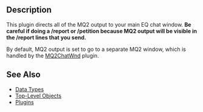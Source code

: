## Description

This plugin directs all of the MQ2 output to your main EQ chat window. **Be careful if doing a /report or /petition
because MQ2 output will be visible in the /report lines that you send.**

By default, MQ2 output is set to go to a separate MQ2 window, which is handled by the
[MQ2ChatWnd](mq2chatwnd.md) plugin.

## See Also

-   [Data Types](../data-types/data-types.md)
-   [Top-Level Objects](../top-level-objects/top-level-objects.md)
-   [Plugins](../documentation/macroquest2-plugins.md)


